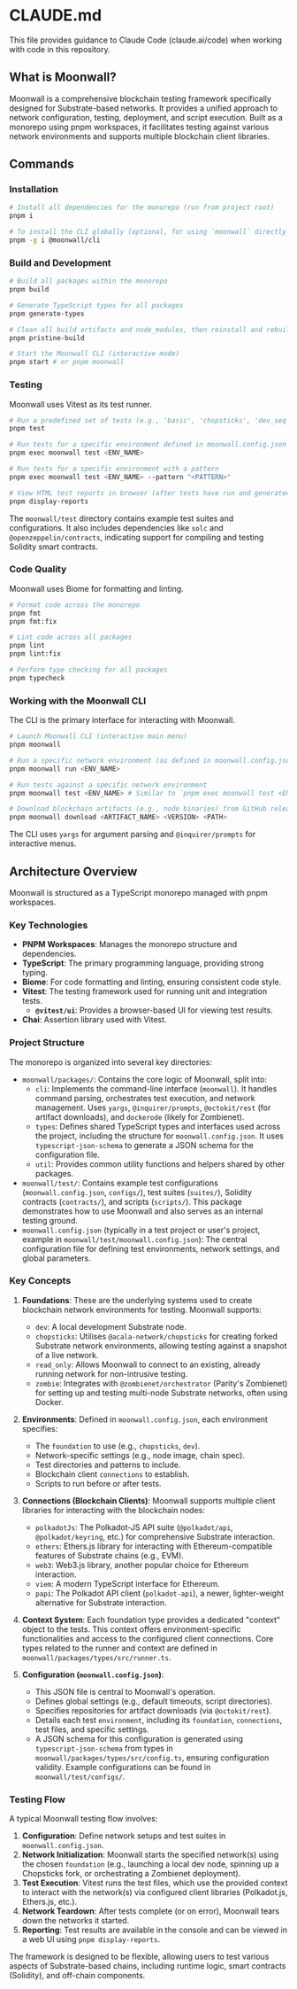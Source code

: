 # CLAUDE.md

This file provides guidance to Claude Code (claude.ai/code) when working with code in this repository.

## What is Moonwall?

Moonwall is a comprehensive blockchain testing framework specifically designed for Substrate-based networks. It provides a unified approach to network configuration, testing, deployment, and script execution. Built as a monorepo using pnpm workspaces, it facilitates testing against various network environments and supports multiple blockchain client libraries.

## Commands

### Installation

```bash
# Install all dependencies for the monorepo (run from project root)
pnpm i

# To install the CLI globally (optional, for using `moonwall` directly outside pnpm scripts)
pnpm -g i @moonwall/cli
```

### Build and Development

```bash
# Build all packages within the monorepo
pnpm build

# Generate TypeScript types for all packages
pnpm generate-types

# Clean all build artifacts and node_modules, then reinstall and rebuild everything
pnpm pristine-build

# Start the Moonwall CLI (interactive mode)
pnpm start # or pnpm moonwall
```

### Testing

Moonwall uses Vitest as its test runner.

```bash
# Run a predefined set of tests (e.g., 'basic', 'chopsticks', 'dev_seq', 'chop_state_test')
pnpm test

# Run tests for a specific environment defined in moonwall.config.json
pnpm exec moonwall test <ENV_NAME>

# Run tests for a specific environment with a pattern
pnpm exec moonwall test <ENV_NAME> --pattern "<PATTERN>"

# View HTML test reports in browser (after tests have run and generated reports)
pnpm display-reports
```
The `moonwall/test` directory contains example test suites and configurations. It also includes dependencies like `solc` and `@openzeppelin/contracts`, indicating support for compiling and testing Solidity smart contracts.

### Code Quality

Moonwall uses Biome for formatting and linting.

```bash
# Format code across the monorepo
pnpm fmt
pnpm fmt:fix

# Lint code across all packages
pnpm lint
pnpm lint:fix

# Perform type checking for all packages
pnpm typecheck
```

### Working with the Moonwall CLI

The CLI is the primary interface for interacting with Moonwall.

```bash
# Launch Moonwall CLI (interactive main menu)
pnpm moonwall

# Run a specific network environment (as defined in moonwall.config.json) without running tests
pnpm moonwall run <ENV_NAME>

# Run tests against a specific network environment
pnpm moonwall test <ENV_NAME> # Similar to `pnpm exec moonwall test <ENV_NAME>`

# Download blockchain artifacts (e.g., node binaries) from GitHub releases
pnpm moonwall download <ARTIFACT_NAME> <VERSION> <PATH>
```
The CLI uses `yargs` for argument parsing and `@inquirer/prompts` for interactive menus.

## Architecture Overview

Moonwall is structured as a TypeScript monorepo managed with pnpm workspaces.

### Key Technologies

*   **PNPM Workspaces**: Manages the monorepo structure and dependencies.
*   **TypeScript**: The primary programming language, providing strong typing.
*   **Biome**: For code formatting and linting, ensuring consistent code style.
*   **Vitest**: The testing framework used for running unit and integration tests.
    *   **`@vitest/ui`**: Provides a browser-based UI for viewing test results.
*   **Chai**: Assertion library used with Vitest.

### Project Structure

The monorepo is organized into several key directories:

*   `moonwall/packages/`: Contains the core logic of Moonwall, split into:
    *   `cli`: Implements the command-line interface (`moonwall`). It handles command parsing, orchestrates test execution, and network management. Uses `yargs`, `@inquirer/prompts`, `@octokit/rest` (for artifact downloads), and `dockerode` (likely for Zombienet).
    *   `types`: Defines shared TypeScript types and interfaces used across the project, including the structure for `moonwall.config.json`. It uses `typescript-json-schema` to generate a JSON schema for the configuration file.
    *   `util`: Provides common utility functions and helpers shared by other packages.
*   `moonwall/test/`: Contains example test configurations (`moonwall.config.json`, `configs/`), test suites (`suites/`), Solidity contracts (`contracts/`), and scripts (`scripts/`). This package demonstrates how to use Moonwall and also serves as an internal testing ground.
*   `moonwall.config.json` (typically in a test project or user's project, example in `moonwall/test/moonwall.config.json`): The central configuration file for defining test environments, network settings, and global parameters.

### Key Concepts

1.  **Foundations**: These are the underlying systems used to create blockchain network environments for testing. Moonwall supports:
    *   `dev`: A local development Substrate node.
    *   `chopsticks`: Utilises `@acala-network/chopsticks` for creating forked Substrate network environments, allowing testing against a snapshot of a live network.
    *   `read_only`: Allows Moonwall to connect to an existing, already running network for non-intrusive testing.
    *   `zombie`: Integrates with `@zombienet/orchestrator` (Parity's Zombienet) for setting up and testing multi-node Substrate networks, often using Docker.

2.  **Environments**: Defined in `moonwall.config.json`, each environment specifies:
    *   The `foundation` to use (e.g., `chopsticks`, `dev`).
    *   Network-specific settings (e.g., node image, chain spec).
    *   Test directories and patterns to include.
    *   Blockchain client `connections` to establish.
    *   Scripts to run before or after tests.

3.  **Connections (Blockchain Clients)**: Moonwall supports multiple client libraries for interacting with the blockchain nodes:
    *   `polkadotJs`: The Polkadot-JS API suite (`@polkadot/api`, `@polkadot/keyring`, etc.) for comprehensive Substrate interaction.
    *   `ethers`: Ethers.js library for interacting with Ethereum-compatible features of Substrate chains (e.g., EVM).
    *   `web3`: Web3.js library, another popular choice for Ethereum interaction.
    *   `viem`: A modern TypeScript interface for Ethereum.
    *   `papi`: The Polkadot API client (`polkadot-api`), a newer, lighter-weight alternative for Substrate interaction.

4.  **Context System**: Each foundation type provides a dedicated "context" object to the tests. This context offers environment-specific functionalities and access to the configured client connections. Core types related to the runner and context are defined in `moonwall/packages/types/src/runner.ts`.

5.  **Configuration (`moonwall.config.json`)**:
    *   This JSON file is central to Moonwall's operation.
    *   Defines global settings (e.g., default timeouts, script directories).
    *   Specifies repositories for artifact downloads (via `@octokit/rest`).
    *   Details each test `environment`, including its `foundation`, `connections`, test files, and specific settings.
    *   A JSON schema for this configuration is generated using `typescript-json-schema` from types in `moonwall/packages/types/src/config.ts`, ensuring configuration validity. Example configurations can be found in `moonwall/test/configs/`.

### Testing Flow

A typical Moonwall testing flow involves:

1.  **Configuration**: Define network setups and test suites in `moonwall.config.json`.
2.  **Network Initialization**: Moonwall starts the specified network(s) using the chosen `foundation` (e.g., launching a local dev node, spinning up a Chopsticks fork, or orchestrating a Zombienet deployment).
3.  **Test Execution**: Vitest runs the test files, which use the provided context to interact with the network(s) via configured client libraries (Polkadot.js, Ethers.js, etc.).
4.  **Network Teardown**: After tests complete (or on error), Moonwall tears down the networks it started.
5.  **Reporting**: Test results are available in the console and can be viewed in a web UI using `pnpm display-reports`.

The framework is designed to be flexible, allowing users to test various aspects of Substrate-based chains, including runtime logic, smart contracts (Solidity), and off-chain components.